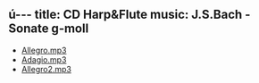 ú---
title: CD Harp&Flute
music: J.S.Bach - Sonate g-moll
---

- [Allegro.mp3](allegro.mp3)
- [Adagio.mp3](adagio.mp3)
- [Allegro2.mp3](allegro2.mp3)
